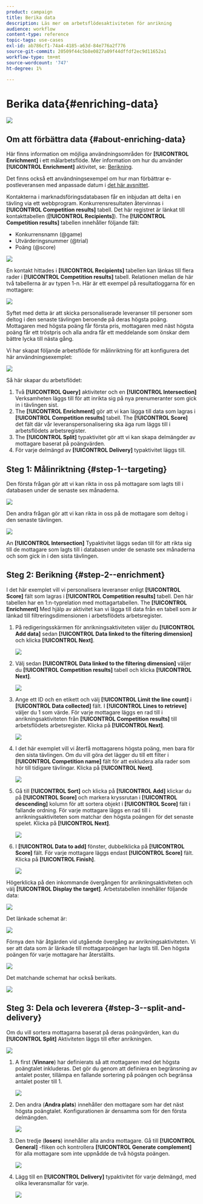 ```yaml
---
product: campaign
title: Berika data
description: Läs mer om arbetsflödesaktiviteten för anrikning
audience: workflow
content-type: reference
topic-tags: use-cases
exl-id: ab786cf1-74a4-4185-a63d-84e776a2f776
source-git-commit: 20509f44c5b8e0827a09f44dffdf2ec9d11652a1
workflow-type: tm+mt
source-wordcount: '747'
ht-degree: 1%

---
```


# Berika data{#enriching-data}

![](../../assets/common.svg)

## Om att förbättra data {#about-enriching-data}

Här finns information om möjliga användningsområden för **[!UICONTROL Enrichment]** i ett målarbetsflöde. Mer information om hur du använder **[!UICONTROL Enrichment]** aktivitet, se: [Berikning](enrichment.md).

Det finns också ett användningsexempel om hur man förbättrar e-postleveransen med anpassade datum i [det här avsnittet](email-enrichment-with-custom-date-fields.md).

Kontakterna i marknadsföringsdatabasen får en inbjudan att delta i en tävling via ett webbprogram. Konkurrensresultaten återvinnas i **[!UICONTROL Competition results]** tabell. Det här registret är länkat till kontakttabellen (**[!UICONTROL Recipients]**). The **[!UICONTROL Competition results]** tabellen innehåller följande fält:

* Konkurrensnamn (@game)
* Utvärderingsnummer (@trial)
* Poäng (@score)

![](assets/uc1_enrich_1.png)

En kontakt hittades i **[!UICONTROL Recipients]** tabellen kan länkas till flera rader i **[!UICONTROL Competition results]** tabell. Relationen mellan de här två tabellerna är av typen 1-n. Här är ett exempel på resultatloggarna för en mottagare:

![](assets/uc1_enrich_2.png)

Syftet med detta är att skicka personaliserade leveranser till personer som deltog i den senaste tävlingen beroende på deras högsta poäng. Mottagaren med högsta poäng får första pris, mottagaren med näst högsta poäng får ett tröstpris och alla andra får ett meddelande som önskar dem bättre lycka till nästa gång.

Vi har skapat följande arbetsflöde för målinriktning för att konfigurera det här användningsexemplet:

![](assets/uc1_enrich_3.png)

Så här skapar du arbetsflödet:

1. Två **[!UICONTROL Query]** aktiviteter och en **[!UICONTROL Intersection]** Verksamheten läggs till för att inrikta sig på nya prenumeranter som gick in i tävlingen sist.
1. The **[!UICONTROL Enrichment]** gör att vi kan lägga till data som lagras i **[!UICONTROL Competition results]** tabell. The **[!UICONTROL Score]** det fält där vår leveranspersonalisering ska äga rum läggs till i arbetsflödets arbetsregister.
1. The **[!UICONTROL Split]** typaktivitet gör att vi kan skapa delmängder av mottagare baserat på poängvärden.
1. För varje delmängd av **[!UICONTROL Delivery]** typaktivitet läggs till.

## Steg 1: Målinriktning {#step-1--targeting}

Den första frågan gör att vi kan rikta in oss på mottagare som lagts till i databasen under de senaste sex månaderna.

![](assets/uc1_enrich_4.png)

Den andra frågan gör att vi kan rikta in oss på de mottagare som deltog i den senaste tävlingen.

![](assets/uc1_enrich_5.png)

An **[!UICONTROL Intersection]** Typaktivitet läggs sedan till för att rikta sig till de mottagare som lagts till i databasen under de senaste sex månaderna och som gick in i den sista tävlingen.

## Steg 2: Berikning {#step-2--enrichment}

I det här exemplet vill vi personalisera leveranser enligt **[!UICONTROL Score]** fält som lagras i **[!UICONTROL Competition results]** tabell. Den här tabellen har en 1:n-typrelation med mottagartabellen. The **[!UICONTROL Enrichment]** Med hjälp av aktivitet kan vi lägga till data från en tabell som är länkad till filtreringsdimensionen i arbetsflödets arbetsregister.

1. På redigeringsskärmen för anrikningsaktiviteten väljer du **[!UICONTROL Add data]** sedan **[!UICONTROL Data linked to the filtering dimension]** och klicka **[!UICONTROL Next]**.

   ![](assets/uc1_enrich_6.png)

1. Välj sedan **[!UICONTROL Data linked to the filtering dimension]** väljer du **[!UICONTROL Competition results]** tabell och klicka **[!UICONTROL Next]**.

   ![](assets/uc1_enrich_7.png)

1. Ange ett ID och en etikett och välj **[!UICONTROL Limit the line count]** i **[!UICONTROL Data collected]** fält. I **[!UICONTROL Lines to retrieve]** väljer du 1 som värde. För varje mottagare läggs en rad till i anrikningsaktiviteten från **[!UICONTROL Competition results]** till arbetsflödets arbetsregister. Klicka på **[!UICONTROL Next]**.

   ![](assets/uc1_enrich_8.png)

1. I det här exemplet vill vi återfå mottagarens högsta poäng, men bara för den sista tävlingen. Om du vill göra det lägger du till ett filter i **[!UICONTROL Competition name]** fält för att exkludera alla rader som hör till tidigare tävlingar. Klicka på **[!UICONTROL Next]**.

   ![](assets/uc1_enrich_9.png)

1. Gå till **[!UICONTROL Sort]** och klicka på **[!UICONTROL Add]** klickar du på **[!UICONTROL Score]** och markera kryssrutan i **[!UICONTROL descending]** kolumn för att sortera objekt i **[!UICONTROL Score]** fält i fallande ordning. För varje mottagare läggs en rad till i anrikningsaktiviteten som matchar den högsta poängen för det senaste spelet. Klicka på **[!UICONTROL Next]**.

   ![](assets/uc1_enrich_10.png)

1. I **[!UICONTROL Data to add]** fönster, dubbelklicka på **[!UICONTROL Score]** fält. För varje mottagare läggs endast **[!UICONTROL Score]** fält. Klicka på **[!UICONTROL Finish]**.

   ![](assets/uc1_enrich_11.png)

Högerklicka på den inkommande övergången för anrikningsaktiviteten och välj **[!UICONTROL Display the target]**. Arbetstabellen innehåller följande data:

![](assets/uc1_enrich_13.png)

Det länkade schemat är:

![](assets/uc1_enrich_15.png)

Förnya den här åtgärden vid utgående övergång av anrikningsaktiviteten. Vi ser att data som är länkade till mottagarpoängen har lagts till. Den högsta poängen för varje mottagare har återställts.

![](assets/uc1_enrich_12.png)

Det matchande schemat har också berikats.

![](assets/uc1_enrich_14.png)

## Steg 3: Dela och leverera {#step-3--split-and-delivery}

Om du vill sortera mottagarna baserat på deras poängvärden, kan du **[!UICONTROL Split]** Aktiviteten läggs till efter anrikningen.

![](assets/uc1_enrich_18.png)

1. A first (**Vinnare**) har definierats så att mottagaren med det högsta poängtalet inkluderas. Det gör du genom att definiera en begränsning av antalet poster, tillämpa en fallande sortering på poängen och begränsa antalet poster till 1.

   ![](assets/uc1_enrich_16.png)

1. Den andra (**Andra plats**) innehåller den mottagare som har det näst högsta poängtalet. Konfigurationen är densamma som för den första delmängden.

   ![](assets/uc1_enrich_17.png)

1. Den tredje (**losers**) innehåller alla andra mottagare. Gå till **[!UICONTROL General]** -fliken och kontrollera **[!UICONTROL Generate complement]** för alla mottagare som inte uppnådde de två högsta poängen.

   ![](assets/uc1_enrich_19.png)

1. Lägg till en **[!UICONTROL Delivery]** typaktivitet för varje delmängd, med olika leveransmallar för varje.

   ![](assets/uc1_enrich_20.png)
